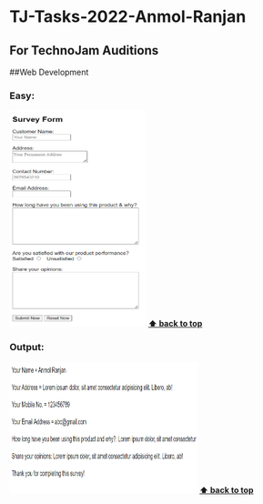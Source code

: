 # TJ-Tasks-2022-Anmol-Ranjan

## For TechnoJam Auditions

##Web Development

### Easy: 
   [<img src="images/easy1.png" height="380" width="240" title="Survey Form">](Web_Development/Easy/survey_form.html)
   **[⬆ back to top](###Easy)**
    
### Output:
   [<img src="images/easy2_output.png" height="230" width="330" title="Survey Form Output">](Web_Development/Easy/survey_form.html)
   **[⬆ back to top](###Easy)**

